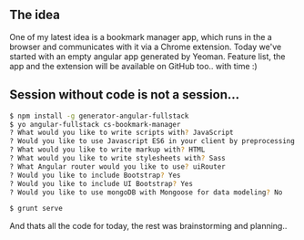 ## The idea
One of my latest idea is a bookmark manager app, which runs in the a browser and communicates with it via a Chrome extension. Today we've started with an empty angular app generated by Yeoman. Feature list, the app and the extension will be available on GitHub too.. with time :)

## Session without code is not a session...
```bash
$ npm install -g generator-angular-fullstack
$ yo angular-fullstack cs-bookmark-manager
? What would you like to write scripts with? JavaScript
? Would you like to use Javascript ES6 in your client by preprocessing it with Babel? No
? What would you like to write markup with? HTML
? What would you like to write stylesheets with? Sass
? What Angular router would you like to use? uiRouter
? Would you like to include Bootstrap? Yes
? Would you like to include UI Bootstrap? Yes
? Would you like to use mongoDB with Mongoose for data modeling? No

$ grunt serve
```
And thats all the code for today, the rest was brainstorming and planning.. 
